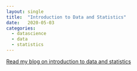 ```yaml
---
layout: single
title:  "Introduction to Data and Statistics"
date:   2020-05-03
categories: 
  - datascience
  - data
  - statistics
---
```


[Read my blog on introduction to data and statistics](https://medium.com/@sibakmoussa/5-min-intro-to-data-stats-330ffbee8b41)
